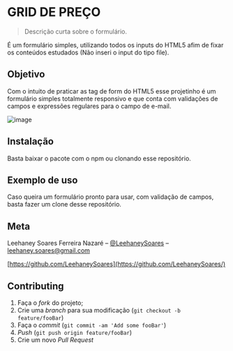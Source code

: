 # GRID DE PREÇO
> Descrição curta sobre o formulário.

É um formulário simples, utilizando todos os inputs do HTML5 afim de fixar os conteúdos estudados (Não inseri o input do tipo file).

## Objetivo

Com o intuito de praticar as tag de form do HTML5 esse projetinho é um formulário simples totalmente responsivo e que conta com validações de campos e expressões regulares para o campo de e-mail.

![image](https://user-images.githubusercontent.com/35075757/120950516-5214b580-c71d-11eb-9dff-5351d8d1f59e.png)


## Instalação

Basta baixar o pacote com o npm ou clonando esse repositório.


## Exemplo de uso

Caso queira um formulário pronto para usar, com validação de campos, basta fazer um clone desse repositório. 


## Meta

Leehaney Soares Ferreira Nazaré – [@LeehaneySoares](https://www.facebook.com/) – leehaney.soares@gmail.com

[https://github.com/LeehaneySoares](https://github.com/LeehaneySoares/)

## Contributing

1. Faça o _fork_ do projeto;
2. Crie uma _branch_ para sua modificação (`git checkout -b feature/fooBar`)
3. Faça o _commit_ (`git commit -am 'Add some fooBar'`)
4. _Push_ (`git push origin feature/fooBar`)
5. Crie um novo _Pull Request_

[npm-image]: https://img.shields.io/npm/v/datadog-metrics.svg?style=flat-square
[npm-url]: https://npmjs.org/package/datadog-metrics
[npm-downloads]: https://img.shields.io/npm/dm/datadog-metrics.svg?style=flat-square
[travis-image]: https://img.shields.io/travis/dbader/node-datadog-metrics/master.svg?style=flat-square
[travis-url]: https://travis-ci.org/dbader/node-datadog-metrics
[wiki]: https://github.com/seunome/seuprojeto/wiki
